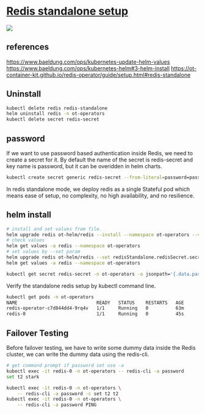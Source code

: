 # **[Redis standalone setup](https://ot-container-kit.github.io/redis-operator/guide/setup.html#redis-standalone)**

![](https://ot-container-kit.github.io/redis-operator/assets/img/redis-standalone.a6152d9b.png)

## references

<https://www.baeldung.com/ops/kubernetes-update-helm-values>
<https://www.baeldung.com/ops/kubernetes-helm#3-helm-install>
<https://ot-container-kit.github.io/redis-operator/guide/setup.html#redis-standalone>

## Uninstall

```bash
kubectl delete redis redis-standalone
helm uninstall redis -n ot-operators
kubectl delete secret redis-secret
```

## password

If we want to use password based authentication inside Redis, we need to create a secret for it. By default the name of the secret is redis-secret and key name is password, but it can be overidden in helm charts.

```bash
kubectl create secret generic redis-secret --from-literal=password=password -n ot-operators

```

In redis standalone mode, we deploy redis as a single Stateful pod which means ease of setup, no complexity, no high availability, and no resilience.

## helm install

```bash
# install and set values from file.
helm upgrade redis ot-helm/redis --install --namespace ot-operators --values values.yaml
# check values 
helm get values -a redis --namespace ot-operators
# set values by --set param
helm upgrade redis ot-helm/redis --set redisStandalone.redisSecret.secretName=redis-secret,redisStandalone.redisSecret.secretKey=password --install --namespace ot-operators
helm get values -a redis --namespace ot-operators

kubectl get secret redis-secret -n ot-operators -o jsonpath='{.data.password}' | base64 --decode
```

Verify the standalone redis setup by kubectl command line.

```bash
kubectl get pods -n ot-operators
NAME                             READY   STATUS    RESTARTS   AGE
redis-operator-c7d844dd4-9rq4v   1/1     Running   0          63m
redis-0                          1/1     Running   0          45s
```

## Failover Testing

Before failover testing, we have to write some dummy data inside the Redis cluster, we can write the dummy data using the redis-cli.

```bash
# get command prompt if password set use -a
kubectl exec -it redis-0 -n ot-operators -- redis-cli -a password
set t2 stark

kubectl exec -it redis-0 -n ot-operators \
    -- redis-cli -a password -c set t2 t2
kubectl exec -it redis-0 -n ot-operators \
    -- redis-cli -a password PING


```
